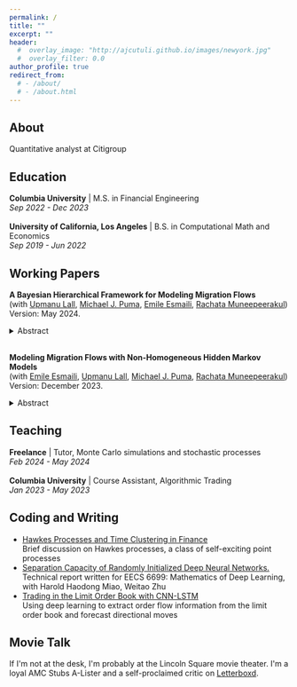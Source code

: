 ```yaml
---
permalink: /
title: ""
excerpt: ""
header:
  #  overlay_image: "http://ajcutuli.github.io/images/newyork.jpg"
  #  overlay_filter: 0.0
author_profile: true
redirect_from: 
  # - /about/
  # - /about.html 
---
```


## About
Quantitative analyst at Citigroup

## Education
**Columbia University** | M.S. in Financial Engineering<br>*Sep 2022 - Dec 2023*<br><br>
**University of California, Los Angeles** | B.S. in Computational Math and Economics<br>*Sep 2019 - Jun 2022*

## Working Papers
**A Bayesian Hierarchical Framework for Modeling Migration Flows** <br>
(with [Upmanu Lall](https://search.asu.edu/profile/4823918), [Michael J. Puma](https://people.climate.columbia.edu/users/profile/michael-joseph-puma), [Emile Esmaili](https://emiledesmaili.github.io), [Rachata Muneepeerakul](https://abe.ufl.edu/people/faculty/rachata-muneepeerakul/))<br>
Version: May 2024.
<details>
<summary>Abstract</summary>
<br>
The prediction of migration flows, or the number of individuals who will migrate from one location to another, is a fundamental goal of research on population dynamics. Traditional approaches for modeling migration flow include physics-inspired models such as the gravity model and the radiation model. In their simplest form, these models represent migration flow as functions of the relative attractiveness of a locale using a few socio-economic features as proxies. Furthermore, they assume that the parameters governing the relationship between features and migration flow are spatially invariant, regardless of the origin and destination locations of migrants. This assumption of spatial invariance is a key limitation of the classical models.  We argue that migrant preferences are likely to vary based on the specific origin-destination contexts.  To overcome this limitation, we formulate Bayesian hierarchical models to capture variation in regression coefficients according to origin-destination pair. Applying our hierarchical Bayesian models to interstate migration data from the United States, we demonstrate that accounting for heterogeneity in just one latent migration parameter can explain a large amount of variation in migrant flows.  This heterogeneity in migrant preferences likely arises from factors beyond the socio-economic features included in the model. Accounting for such heterogeneity through our hierarchical approach enables it to outperform classical methods as well as some recent machine learning approaches. Our detailed clustering analysis of spatially varying parameters within the hierarchical Bayesian model unveils significant patterns differentiating migration decision-making between low-flow and high-flow paths.
</details>
<br>

**Modeling Migration Flows with Non-Homogeneous Hidden Markov Models** <br>
(with [Emile Esmaili](https://emiledesmaili.github.io), [Upmanu Lall](https://search.asu.edu/profile/4823918), [Michael J. Puma](https://people.climate.columbia.edu/users/profile/michael-joseph-puma), [Rachata Muneepeerakul](https://abe.ufl.edu/people/faculty/rachata-muneepeerakul/)) <br>
Version: December 2023.
<details>
<summary>Abstract</summary>
<br>
Current models of human mobility rely on static models inferred using multivariate regression that do not explicitly model the temporal structure of the data. We propose a new approach using non-homogeneous hidden Markov models (NHMMs) to reveal underlying space-time patterns in human migration  that  are not directly observable, but whose persistence and likelihood of occurrence may be identified by exogenous drivers. These drivers may include the migration predictors used in traditional models. We develop NHMMs for state-to-state migrations in the United States using data from 2005 to 2019. We test the performance of these models using out-of-sample forecasts and compare those to  selected traditional and newer machine learning models.We find that climate disasters emerge as important drivers of migration in the United-States. The NHMM model outperforms traditional human migration models, as well as some recent deep learning approaches for multivariate time series forecasting. The NHMMs provide insights into the hidden patterns driving complex migrations, while delivering superior forecasting performance compared to both linear and nonlinear approaches. 
</details>

## Teaching
**Freelance** | Tutor, Monte Carlo simulations and stochastic processes<br>*Feb 2024 - May 2024*<br><br>
**Columbia University** | Course Assistant, Algorithmic Trading<br>*Jan 2023 - May 2023*

## Coding and Writing
<!-- * [My Favorite Class at Columbia](/ColumbiaFavoriteClass/)<br>
Talking about stochastic control, reinforcement learning, and the challenges of giving my first lecture -->
* [Hawkes Processes and Time Clustering in Finance](/Hawkes/)<br>
Brief discussion on Hawkes processes, a class of self-exciting point processes
* [Separation Capacity of Randomly Initialized Deep Neural Networks.](/files/Separation_Capacity.pdf)<br>
Technical report written for EECS 6699: Mathematics of Deep Learning, with Harold Haodong Miao, Weitao Zhu
* [Trading in the Limit Order Book with CNN-LSTM](/OrderBookDeepLearning/)<br>
Using deep learning to extract order flow information from the limit order book and forecast directional moves<br>

## Movie Talk
If I'm not at the desk, I'm probably at the Lincoln Square movie theater. I'm a loyal AMC Stubs A-Lister and a self-proclaimed critic on [Letterboxd](https://letterboxd.com/ajcutuli/).



<!-- Here is my full [CV](/files/Cutuli_CV.pdf). -->